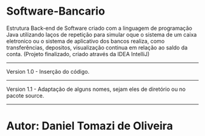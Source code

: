 # Software-Bancario

Estrutura Back-end de Software criado com a linguagem de programação Java utilizando laços de repetição para simular oque o sistema de um caixa eletronico ou o sistema de aplicativo dos bancos realiza, como transferências, depositos, visualização continua em relação ao saldo da conta. (Projeto finalizado, criado através da IDEA IntelliJ)
*************************************************************************************************************************************************************************************
Version 1.0 - Inserção do código.
*************************************************************************************************************************************************************************************
Version 1.1 - Adaptação de alguns nomes, sejam eles de diretório ou no pacote source.
***
# Autor: Daniel Tomazi de Oliveira

